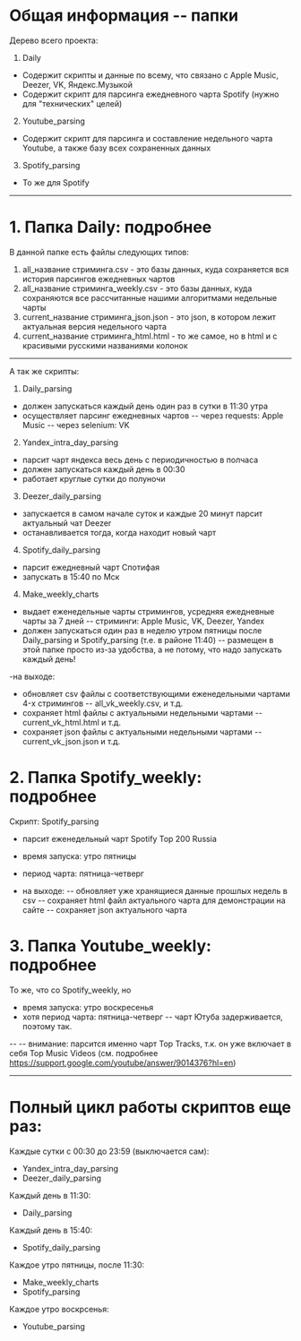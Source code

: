 # Общая информация -- папки

Дерево всего проекта:
1. Daily
  - Содержит скрипты и данные по всему, что связано с Apple Music, Deezer, VK, Яндекс.Музыкой
  - Содержит скрипт для парсинга ежедневного чарта Spotify (нужно для "технических" целей)
2. Youtube_parsing
  - Содержит скрипт для парсинга и составление недельного чарта Youtube, а также базу всех сохраненных данных
3. Spotify_parsing
  - То же для Spotify
  
------------
  
# 1. Папка Daily: подробнее

В данной папке есть файлы следующих типов:
1. all_название стриминга.csv - это базы данных, куда сохраняется вся история парсингов ежедневных чартов
2. all_название стриминга_weekly.csv - это базы данных, куда сохраняются все рассчитанные нашими алгоритмами недельные чарты 
3. current_название стриминга_json.json - это json, в котором лежит актуальная версия недельного чарта
4. current_название стриминга_html.html - то же самое, но в html и с красивыми русскими названиями колонок

------------

A так же скрипты: 
1. Daily_parsing 
- должен запускаться каждый день один раз в сутки в 11:30 утра
- осуществляет парсинг ежедневных чартов
-- через requests: Apple Music
-- через selenium: VK

2. Yandex_intra_day_parsing
- парсит чарт яндекса весь день с периодичностью в полчаса
- должен запускаться каждый день в 00:30
- работает круглые сутки до полуночи

3. Deezer_daily_parsing
- запускается в самом начале суток и каждые 20 минут парсит актуальный чат Deezer
- останавливается тогда, когда находит новый чарт

4. Spotify_daily_parsing 
- парсит ежедневный чарт Спотифая
- запускать в 15:40 по Мск

4. Make_weekly_charts
- выдает еженедельные чарты стримингов, усредняя ежедневные чарты за 7 дней 
-- стриминги: Apple Music, VK, Deezer, Yandex
- должен запускаться один раз в неделю утром пятницы после Daily_parsing и Spotify_parsing (т.e. в районе 11:40)
 -- размещен в этой папке просто из-за удобства, а не потому, что надо запускать каждый день!

-на выходе:
- обновляет csv файлы с соответствующими еженедельными чартами 4-x стримингов
-- all_vk_weekly.csv, и т.д.
- сохраняет html файлы с актуальными недельными чартами
-- current_vk_html.html и т.д.
- сохраняет json файлы с актуальными недельными чартами
-- current_vk_json.json и т.д.

  
# 2. Папка Spotify_weekly: подробнее

Скрипт: Spotify_parsing
- парсит еженедельный чарт Spotify Top 200 Russia
- время запуска: утро пятницы
- период чарта: пятница-четверг

- на выходе:
-- обновляет уже хранящиеся данные прошлых недель в csv 
-- сохраняет html файл актуального чарта для демонстрации на сайте
-- сохраняет json актуального чарта

# 3. Папка Youtube_weekly: подробнее

То же, что со Spotify_weekly, но
- время запуска: утро воскресенья
- хотя период чарта: пятница-четверг
-- чарт Ютуба задерживается, поэтому так.

-- -- внимание: парсится именно чарт Top Tracks, т.к. он уже включает в себя Top Music Videos (см. подробнее https://support.google.com/youtube/answer/9014376?hl=en)

-----------

# Полный цикл работы скриптов еще раз:

Каждые сутки с 00:30 до 23:59 (выключается сам):
- Yandex_intra_day_parsing
- Deezer_daily_parsing

Каждый день в 11:30:
- Daily_parsing

Каждый день в 15:40:
- Spotify_daily_parsing

Каждое утро пятницы, после 11:30:
- Make_weekly_charts
- Spotify_parsing

Каждое утро воскрсенья:
- Youtube_parsing






